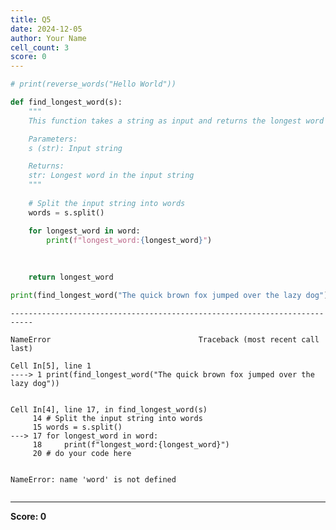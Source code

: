 ```yaml
---
title: Q5
date: 2024-12-05
author: Your Name
cell_count: 3
score: 0
---
```


```python
# print(reverse_words("Hello World"))

def find_longest_word(s):
    """
    This function takes a string as input and returns the longest word in the string.

    Parameters:
    s (str): Input string

    Returns:
    str: Longest word in the input string
    """
    
    # Split the input string into words
    words = s.split()

    for longest_word in word:
        print(f"longest_word:{longest_word}")
        
    
    
    return longest_word

```


```python
print(find_longest_word("The quick brown fox jumped over the lazy dog"))
```


    ---------------------------------------------------------------------------

    NameError                                 Traceback (most recent call last)

    Cell In[5], line 1
    ----> 1 print(find_longest_word("The quick brown fox jumped over the lazy dog"))


    Cell In[4], line 17, in find_longest_word(s)
         14 # Split the input string into words
         15 words = s.split()
    ---> 17 for longest_word in word:
         18     print(f"longest_word:{longest_word}")
         20 # do your code here


    NameError: name 'word' is not defined



```python

```


---
**Score: 0**
